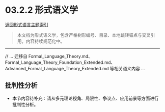 # 03.2.2 形式语义学

[返回形式语言主题索引](README.md)

> 本文档为形式语义学，包含严格树形编号、目录、本地跳转锚点与交叉引用，内容持续规范化中。

---

// ... 迁移自 Formal_Language_Theory.md、Formal_Language_Theory_Foundation_Extended.md、Advanced_Formal_Language_Theory_Extended.md 等相关语义内容 ...


## 批判性分析

- 本节内容待补充：请从多元理论视角、局限性、争议点、应用前景等方面进行批判性分析。
